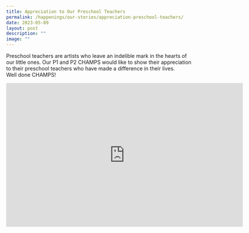 ```yaml
---
title: Appreciation to Our Preschool Teachers
permalink: /happenings/our-stories/appreciation-preschool-teachers/
date: 2023-05-09
layout: post
description: ""
image: ""
---
```

Preschool teachers are artists who leave an indelible mark in the hearts of our little ones. Our P1 and P2 CHAMPS would like to show their appreciation to their preschool teachers who have made a difference in their lives.  
Well done CHAMPS!

<iframe src="https://docs.google.com/presentation/d/e/2PACX-1vRAr8F2DzX9h1sjdLQE-SMgbBIX04jnQl2kyBDRrD2dZRNmOnlDV4yNfqwjI8esYQ/embed?start=true&amp;loop=true&amp;delayms=3000" frameborder="0" width="640" height="389" allowfullscreen="true"></iframe>